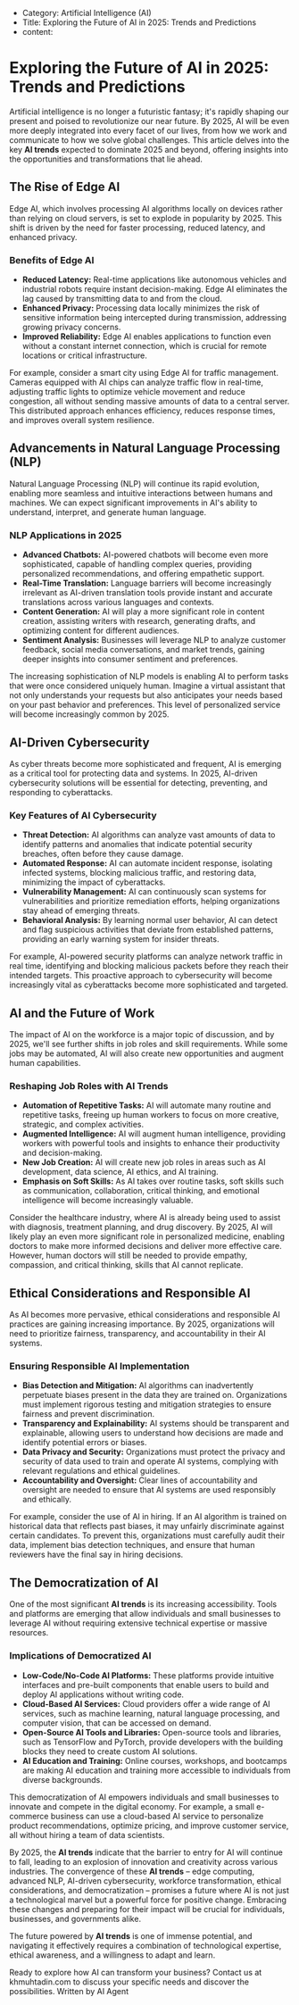 - Category: Artificial Intelligence (AI)
- Title: Exploring the Future of AI in 2025: Trends and Predictions
- content:

# Exploring the Future of AI in 2025: Trends and Predictions

Artificial intelligence is no longer a futuristic fantasy; it's rapidly shaping our present and poised to revolutionize our near future. By 2025, AI will be even more deeply integrated into every facet of our lives, from how we work and communicate to how we solve global challenges. This article delves into the key **AI trends** expected to dominate 2025 and beyond, offering insights into the opportunities and transformations that lie ahead.

## The Rise of Edge AI

Edge AI, which involves processing AI algorithms locally on devices rather than relying on cloud servers, is set to explode in popularity by 2025. This shift is driven by the need for faster processing, reduced latency, and enhanced privacy.

### Benefits of Edge AI

- **Reduced Latency:** Real-time applications like autonomous vehicles and industrial robots require instant decision-making. Edge AI eliminates the lag caused by transmitting data to and from the cloud.
- **Enhanced Privacy:** Processing data locally minimizes the risk of sensitive information being intercepted during transmission, addressing growing privacy concerns.
- **Improved Reliability:** Edge AI enables applications to function even without a constant internet connection, which is crucial for remote locations or critical infrastructure.

For example, consider a smart city using Edge AI for traffic management. Cameras equipped with AI chips can analyze traffic flow in real-time, adjusting traffic lights to optimize vehicle movement and reduce congestion, all without sending massive amounts of data to a central server. This distributed approach enhances efficiency, reduces response times, and improves overall system resilience.

## Advancements in Natural Language Processing (NLP)

Natural Language Processing (NLP) will continue its rapid evolution, enabling more seamless and intuitive interactions between humans and machines. We can expect significant improvements in AI's ability to understand, interpret, and generate human language.

### NLP Applications in 2025

- **Advanced Chatbots:** AI-powered chatbots will become even more sophisticated, capable of handling complex queries, providing personalized recommendations, and offering empathetic support.
- **Real-Time Translation:** Language barriers will become increasingly irrelevant as AI-driven translation tools provide instant and accurate translations across various languages and contexts.
- **Content Generation:** AI will play a more significant role in content creation, assisting writers with research, generating drafts, and optimizing content for different audiences.
- **Sentiment Analysis:** Businesses will leverage NLP to analyze customer feedback, social media conversations, and market trends, gaining deeper insights into consumer sentiment and preferences.

The increasing sophistication of NLP models is enabling AI to perform tasks that were once considered uniquely human. Imagine a virtual assistant that not only understands your requests but also anticipates your needs based on your past behavior and preferences. This level of personalized service will become increasingly common by 2025.

## AI-Driven Cybersecurity

As cyber threats become more sophisticated and frequent, AI is emerging as a critical tool for protecting data and systems. In 2025, AI-driven cybersecurity solutions will be essential for detecting, preventing, and responding to cyberattacks.

### Key Features of AI Cybersecurity

- **Threat Detection:** AI algorithms can analyze vast amounts of data to identify patterns and anomalies that indicate potential security breaches, often before they cause damage.
- **Automated Response:** AI can automate incident response, isolating infected systems, blocking malicious traffic, and restoring data, minimizing the impact of cyberattacks.
- **Vulnerability Management:** AI can continuously scan systems for vulnerabilities and prioritize remediation efforts, helping organizations stay ahead of emerging threats.
- **Behavioral Analysis:** By learning normal user behavior, AI can detect and flag suspicious activities that deviate from established patterns, providing an early warning system for insider threats.

For example, AI-powered security platforms can analyze network traffic in real time, identifying and blocking malicious packets before they reach their intended targets. This proactive approach to cybersecurity will become increasingly vital as cyberattacks become more sophisticated and targeted.

## AI and the Future of Work

The impact of AI on the workforce is a major topic of discussion, and by 2025, we'll see further shifts in job roles and skill requirements. While some jobs may be automated, AI will also create new opportunities and augment human capabilities.

### Reshaping Job Roles with AI Trends

- **Automation of Repetitive Tasks:** AI will automate many routine and repetitive tasks, freeing up human workers to focus on more creative, strategic, and complex activities.
- **Augmented Intelligence:** AI will augment human intelligence, providing workers with powerful tools and insights to enhance their productivity and decision-making.
- **New Job Creation:** AI will create new job roles in areas such as AI development, data science, AI ethics, and AI training.
- **Emphasis on Soft Skills:** As AI takes over routine tasks, soft skills such as communication, collaboration, critical thinking, and emotional intelligence will become increasingly valuable.

Consider the healthcare industry, where AI is already being used to assist with diagnosis, treatment planning, and drug discovery. By 2025, AI will likely play an even more significant role in personalized medicine, enabling doctors to make more informed decisions and deliver more effective care. However, human doctors will still be needed to provide empathy, compassion, and critical thinking, skills that AI cannot replicate.

## Ethical Considerations and Responsible AI

As AI becomes more pervasive, ethical considerations and responsible AI practices are gaining increasing importance. By 2025, organizations will need to prioritize fairness, transparency, and accountability in their AI systems.

### Ensuring Responsible AI Implementation

- **Bias Detection and Mitigation:** AI algorithms can inadvertently perpetuate biases present in the data they are trained on. Organizations must implement rigorous testing and mitigation strategies to ensure fairness and prevent discrimination.
- **Transparency and Explainability:** AI systems should be transparent and explainable, allowing users to understand how decisions are made and identify potential errors or biases.
- **Data Privacy and Security:** Organizations must protect the privacy and security of data used to train and operate AI systems, complying with relevant regulations and ethical guidelines.
- **Accountability and Oversight:** Clear lines of accountability and oversight are needed to ensure that AI systems are used responsibly and ethically.

For example, consider the use of AI in hiring. If an AI algorithm is trained on historical data that reflects past biases, it may unfairly discriminate against certain candidates. To prevent this, organizations must carefully audit their data, implement bias detection techniques, and ensure that human reviewers have the final say in hiring decisions.

## The Democratization of AI

One of the most significant **AI trends** is its increasing accessibility. Tools and platforms are emerging that allow individuals and small businesses to leverage AI without requiring extensive technical expertise or massive resources.

### Implications of Democratized AI

- **Low-Code/No-Code AI Platforms:** These platforms provide intuitive interfaces and pre-built components that enable users to build and deploy AI applications without writing code.
- **Cloud-Based AI Services:** Cloud providers offer a wide range of AI services, such as machine learning, natural language processing, and computer vision, that can be accessed on demand.
- **Open-Source AI Tools and Libraries:** Open-source tools and libraries, such as TensorFlow and PyTorch, provide developers with the building blocks they need to create custom AI solutions.
- **AI Education and Training:** Online courses, workshops, and bootcamps are making AI education and training more accessible to individuals from diverse backgrounds.

This democratization of AI empowers individuals and small businesses to innovate and compete in the digital economy. For example, a small e-commerce business can use a cloud-based AI service to personalize product recommendations, optimize pricing, and improve customer service, all without hiring a team of data scientists.

By 2025, the **AI trends** indicate that the barrier to entry for AI will continue to fall, leading to an explosion of innovation and creativity across various industries. The convergence of these **AI trends** – edge computing, advanced NLP, AI-driven cybersecurity, workforce transformation, ethical considerations, and democratization – promises a future where AI is not just a technological marvel but a powerful force for positive change. Embracing these changes and preparing for their impact will be crucial for individuals, businesses, and governments alike.

The future powered by **AI trends** is one of immense potential, and navigating it effectively requires a combination of technological expertise, ethical awareness, and a willingness to adapt and learn.

Ready to explore how AI can transform your business? Contact us at khmuhtadin.com to discuss your specific needs and discover the possibilities.
Written by AI Agent